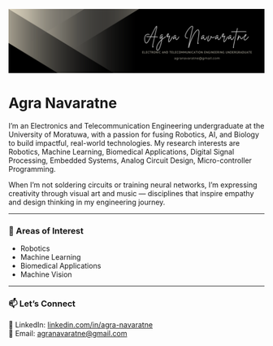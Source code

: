 ![Banner](./banner.png)


# Agra Navaratne

I’m an Electronics and Telecommunication Engineering undergraduate at the University of Moratuwa, with a passion for fusing Robotics, AI, and Biology to build impactful, real-world technologies. My research interests are Robotics, Machine Learning, Biomedical Applications, Digital Signal Processing, Embedded Systems, Analog Circuit Design, Micro-controller Programming.

When I’m not soldering circuits or training neural networks, I’m expressing creativity through visual art and music — disciplines that inspire empathy and design thinking in my engineering journey.

---

### 🔬 Areas of Interest
- Robotics
- Machine Learning
- Biomedical Applications
- Machine Vision


---


### 📫 Let’s Connect  
💼 LinkedIn: [linkedin.com/in/agra-navaratne](https://www.linkedin.com/in/agra-navaratne)  
📧 Email: agranavaratne@gmail.com  

<!-- Optionally, add a visitor counter or GitHub stats here -->

